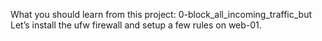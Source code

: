  What you should learn from this project:
 0-block_all_incoming_traffic_but
 Let’s install the ufw firewall and setup a few rules on web-01.
